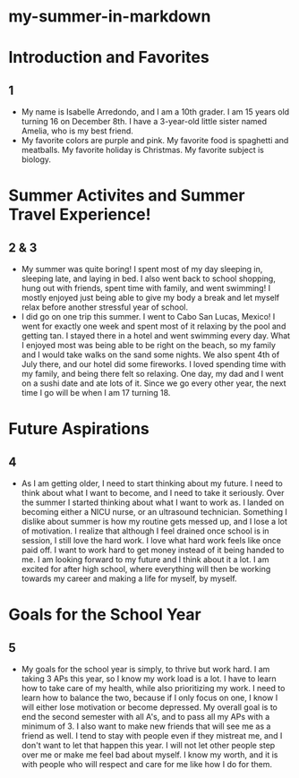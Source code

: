 # my-summer-in-markdown

# Introduction and Favorites
## 1
- My name is Isabelle Arredondo, and I am a 10th grader. I am 15 years old turning 16 on December 8th. I have a 3-year-old little sister named Amelia, who is my best friend.
- My favorite colors are purple and pink. My favorite food is spaghetti and meatballs. My favorite holiday is Christmas. My favorite subject is biology.

# Summer Activites and Summer Travel Experience!
## 2 & 3
- My summer was quite boring! I spent most of my day sleeping in, sleeping late, and laying in bed. I also went back to school shopping, hung out with friends, spent time with family, and went swimming! I mostly enjoyed just being able to give my body a break and let myself relax before another stressful year of school.
- I did go on one trip this summer. I went to Cabo San Lucas, Mexico! I went for exactly one week and spent most of it relaxing by the pool and getting tan. I stayed there in a hotel and went swimming every day. What I enjoyed most was being able to be right on the beach, so my family and I would take walks on the sand some nights. We also spent 4th of July there, and our hotel did some fireworks. I loved spending time with my family, and being there felt so relaxing. One day, my dad and I went on a sushi date and ate lots of it. Since we go every other year, the next time I go will be when I am 17 turning 18.

# Future Aspirations
## 4
- As I am getting older, I need to start thinking about my future. I need to think about what I want to become, and I need to take it seriously. Over the summer I started thinking about what I want to work as. I landed on becoming either a NICU nurse, or an ultrasound technician. Something I dislike about summer is how my routine gets messed up, and I lose a lot of motivation. I realize that although I feel drained once school is in session, I still love the hard work. I love what hard work feels like once paid off. I want to work hard to get money instead of it being handed to me. I am looking forward to my future and I think about it a lot. I am excited for after high school, where everything will then be working towards my career and making a life for myself, by myself.

# Goals for the School Year
## 5
- My goals for the school year is simply, to thrive but work hard. I am taking 3 APs this year, so I know my work load is a lot. I have to learn how to take care of my health, while also prioritizing my work. I need to learn how to balance the two, because if I only focus on one, I know I will either lose motivation or become depressed. My overall goal is to end the second semester with all A's, and to pass all my APs with a minimum of 3. I also want to make new friends that will see me as a friend as well. I tend to stay with people even if they mistreat me, and I don't want to let that happen this year. I will not let other people step over me or make me feel bad about myself. I know my worth, and it is with people who will respect and care for me like how I do for them. 
